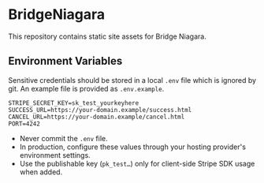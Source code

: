 # BridgeNiagara

This repository contains static site assets for Bridge Niagara.

## Environment Variables

Sensitive credentials should be stored in a local `.env` file which is ignored by git. An example file is provided as `.env.example`.

```
STRIPE_SECRET_KEY=sk_test_yourkeyhere
SUCCESS_URL=https://your-domain.example/success.html
CANCEL_URL=https://your-domain.example/cancel.html
PORT=4242
```

- Never commit the `.env` file.
- In production, configure these values through your hosting provider's environment settings.
- Use the publishable key (`pk_test…`) only for client-side Stripe SDK usage when added.


